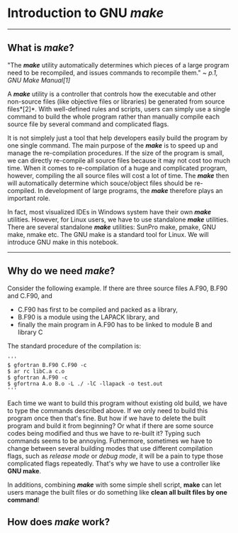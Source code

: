 # Introduction to GNU ***make*** #

------------------------------------
## What is *make*? ##

"The ***make*** utility automatically determines which pieces of a large program need to be recompiled, and issues commands to recompile them."            *~ p.1, GNU Make Manual[1]*

A ***make*** utility is a controller that controls how the executable and other non-source files (like objective files or libraries) be generated from source files*[2]*. With well-defined rules and scripts, users can simply use a single command to build the whole program rather than manually compile each source file by several command and complicated flags. 

It is not simplely just a tool that help developers easily build the program by one single command.  The main purpose of the ***make*** is to speed up and manage the re-compilation procedures. If the size of the program is small, we can directly re-compile all source files because it may not cost too much time.  When it comes to re-compilation of a huge and complicated program, however, compiling the all source files will cost a lot of time.  The ***make*** then will automatically determine which souce/object files should be re-compiled. In development of large programs, the ***make*** therefore plays an important role.

In fact, most visualized IDEs in Windows system have their own ***make*** utilities. However, for Linux users, we have to use standalone ***make*** utilities. There are several standalone ***make*** utilities: SunPro make, pmake, GNU make, nmake etc.  The GNU make is a standard tool for Linux. We will introduce GNU make in this notebook.

-----------------------------
## Why do we need *make*? ##

Consider the following example. If there are three source files A.F90, B.F90 and C.F90, and 

* C.F90 has first to be compiled and packed as a library, 
* B.F90 is a module using the LAPACK library, and 
* finally the main program in A.F90 has to be linked to module B and library C

The standard procedure of the compilation is:

    '''
    $ gfortran B.F90 C.F90 -c
    $ ar rc libC.a c.o
    $ gfortran A.F90 -c
    $ gfortrna A.o B.o -L ./ -lC -llapack -o test.out
    '''

Each time we want to build this program without existing old build, we have to type the commands described above.  If we only need to build this program once then that's fine.  But how if we have to delete the built program and build it from beginning?  Or what if there are some source codes being modified and thus we have to re-built it? Typing such commands seems to be annoying.  Futhermore, sometimes we have to change between several building modes that use different compilation flags, such as *release mode* or *debug mode*, it will be a pain to type those complicated flags repeatedly.  That's why we have to use a controller like **GNU make**.

In additions, combining ***make*** with some simple shell script, **make** can let users manage the built files or do something like **clean all built files by one command**! 

## How does *make* work? ##
